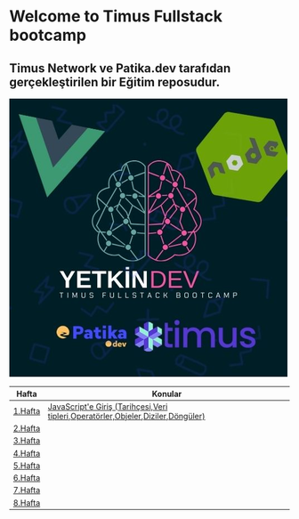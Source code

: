 # Welcome to Timus Fullstack bootcamp

## Timus Network ve Patika.dev tarafıdan gerçekleştirilen bir Eğitim reposudur.

<img src="Assets/Main.jpg" alt="">

| Hafta              | Konular                                                                                     |
| ------------------ | ------------------------------------------------------------------------------------------- |
| [1.Hafta](Hafta1)  | [JavaScript'e Giriş (Tarihçesi,Veri tipleri,Operatörler,Objeler,Diziler,Döngüler)](1.Hafta) |
| [2.Hafta](#week-2) | [ ](#week-2)                                                                                |
| [3.Hafta](#week-3) | [ ](#week-3)                                                                                |
| [4.Hafta](#week-4) | [ ](#week-4)                                                                                |
| [5.Hafta](#week-5) | [ ](#week-5)                                                                                |
| [6.Hafta](#week-6) | [ ](#week-6)                                                                                |
| [7.Hafta](#week-7) | [ ](#week-7)                                                                                |
| [8.Hafta](#week-8) | [ ](#week-8)                                                                                |
